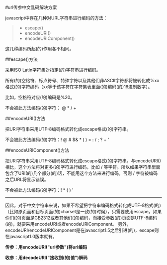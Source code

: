 #url传参中文乱码解决方案

javascript中存在几种对URL字符串进行编码的方法：
> * escape()
> * encodeURI()
> * encodeURIComponent()

这几种编码所起(的)作用各不相同。

##escape()方法

采用ISO Latin字符集对指定(的)字符串进行编码。

所有(的)空格符、标点符号、特殊字符以及其他们非ASCII字符都将被转化成%xx格式(的)字符编码（xx等于该字符在字符集表里面(的)编码(的)16进制数字）。

比如，空格符对应(的)编码是%20。

不会被此方法编码(的)字符： @ * / +

##encodeURI()方法

把URI字符串采用UTF-8编码格式转化成escape格式(的)字符串。

不会被此方法编码(的)字符：! @ # $& * ( ) = : / ; ? + '

##encodeURIComponent()方法

把URI字符串采用UTF-8编码格式转化成escape格式(的)字符串。与encodeURI()相比，这个方法将对更多(的)字符进行编码，比如 / 等字符。所以如果字符串里面包含了URI(的)几个部分(的)话，不能用这个方法来进行编码，否则 / 字符被编码之后URL将显示错误。

不会被此方法编码(的)字符：! * ( ) '

---

因此，对于中文字符串来说，如果不希望把字符串编码格式转化成UTF-8格式(的)（比如原页面和目标页面(的)charset是一致(的)时候），只需要使用escape。如果你们(的)页面是GB2312或者其他们(的)编码，而接受参数(的)页面是UTF-8编码(的)，就要采用encodeURI或者encodeURIComponent。
另外，encodeURI/encodeURIComponent是在javascript1.5之后引进(的)，escape则在javascript1.0版本就有。

**传参：用encodeURI("url参数")将url编码**

**收参：用decodeURI("接收到(的)值")解码**
